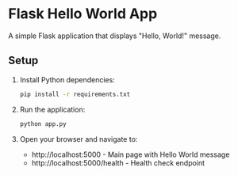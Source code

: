 # Flask Hello World App

A simple Flask application that displays "Hello, World!" message.

## Setup

1. Install Python dependencies:
   ```bash
   pip install -r requirements.txt
   ```

2. Run the application:
   ```bash
   python app.py
   ```

3. Open your browser and navigate to:
   - http://localhost:5000 - Main page with Hello World message
   - http://localhost:5000/health - Health check endpoint

